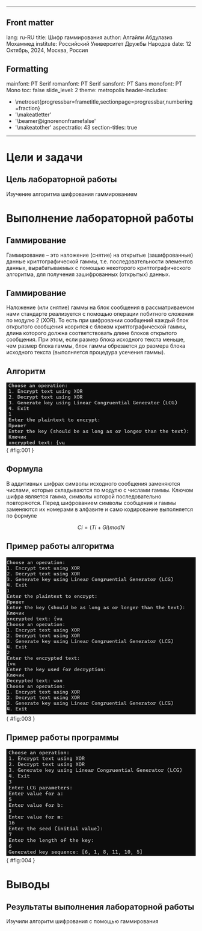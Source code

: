 
---
## Front matter
lang: ru-RU
title: Шифр гаммирования
author: Алгайли Абдулазиз Мохаммед
institute: Российский Университет Дружбы Народов
date: 12 Октябрь, 2024, Москва, Россия

## Formatting
mainfont: PT Serif
romanfont: PT Serif
sansfont: PT Sans
monofont: PT Mono
toc: false
slide_level: 2
theme: metropolis
header-includes: 
 - \metroset{progressbar=frametitle,sectionpage=progressbar,numbering=fraction}
 - '\makeatletter'
 - '\beamer@ignorenonframefalse'
 - '\makeatother'
aspectratio: 43
section-titles: true

---

# Цели и задачи

## Цель лабораторной работы

Изучение алгоритма шифрования гаммированием

# Выполнение лабораторной работы

## Гаммирование

Гаммирование – это наложение (снятие) на открытые (зашифрованные) данные криптографической гаммы, т.е. последовательности элементов данных, вырабатываемых с помощью некоторого криптографического алгоритма, для получения зашифрованных (открытых) данных.

## Гаммирование

Наложение (или снятие) гаммы на блок сообщения в рассматриваемом нами стандарте реализуется с помощью операции побитного сложения по модулю 2 (XOR). То есть при шифровании сообщений каждый блок открытого сообщения ксорится с блоком криптографической гаммы, длина которого должна соответствовать длине блоков открытого сообщения. При этом, если размер блока исходного текста меньше, чем размер блока гаммы, блок гаммы обрезается до размера блока исходного текста (выполняется процедура усечения гаммы).

## Алгоритм

![Шифрование](image/imj00.png){ #fig:001 }


## Формула

В аддитивных шифрах символы исходного сообщения заменяются числами, которые складываются по модулю с числами гаммы. Ключом шифра является гамма, символы которой последовательно повторяются.
Перед шифрованием символы сообщения и гаммы заменяются их номерами в алфавите и само кодирование выполняется по формуле

$$ Ci = (Ti+Gi) mod N $$

## Пример работы алгоритма

![Работа алгоритма гаммирования](image/imj01.png){ #fig:003 }

## Пример работы программы

![Работа алгоритма гаммирования](image/imj02.png){ #fig:004 }

# Выводы

## Результаты выполнения лабораторной работы

Изучили алгоритм шифрования с помощью гаммирования
